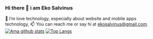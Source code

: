 ### Hi there 👋 i am Eko Salvinus
<!--
**ekosalvinus/ekosalvinus** is a ✨ _special_ ✨ repository because its `README.md` (this file) appears on your GitHub profile.

Here are some ideas to get you started:

- 🔭 I’m currently working on ... 
- 🌱 I’m currently learning ...
- 👯 I’m looking to collaborate on ...
- 🤔 I’m looking for help with ...
- 💬 Ask me about ...
- 📫 How to reach me: ...
- 😄 Pronouns: ...
- ⚡ Fun fact: ...

-->

🌱 I’m love technology, especially about website and mobile apps technology,
📫 You can reach me or say hi at ekosalvinus@gmail.com.
[![Ama github stats](https://github-readme-stats.vercel.app/api?username=ekosalvinus)](https://github.com/anuraghazra/github-readme-stats)
[![Top Langs](https://github-readme-stats.vercel.app/api/top-langs/?username=ekosalvinus&layout=compact)](https://github.com/anuraghazra/github-readme-stats)
